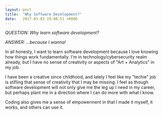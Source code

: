 ```yaml
---
layout: post
title:  "Why Software Development?"
date:   2017-03-03 19:08:51 +0000
---
```



*QUESTION: Why learn software development?*

*ANSWER: ...because I wanna!*

In all honesty, I want to learn software development because I love knowing how things work fundamentally. I'm in technology/cybersecurity realm already, but I have no sense of creativity or aspects of "Art + Analytics" in my job. 

I have been a creative since childhood, and lately I feel like my "techie" job is stifling that sense of creativity that I may be missing. I feel as though software development will not only give me the leg up I need in my career, but perhaps plant me in a direction where I can do more with what I know. 

Coding also gives me a sense of empowerment in that I made it myself, it works, and others can use it.
